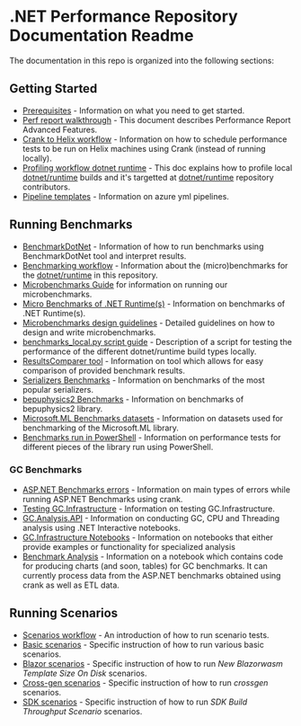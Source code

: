 # .NET Performance Repository Documentation Readme

The documentation in this repo is organized into the following sections:

## Getting Started

- [Prerequisites](prerequisites.md) - Information on what you need to get started.
- [Perf report walkthrough](perfreport-walkthrough.md) - This document describes Performance Report Advanced Features.
- [Crank to Helix workflow](crank-to-helix-workflow.md) - Information on how to schedule performance tests to be run on Helix machines using Crank (instead of running locally).
- [Profiling workflow dotnet runtime](profiling-workflow-dotnet-runtime.md) - This doc explains how to profile local [dotnet/runtime](https://github.com/dotnet/runtime) builds and it's targetted at [dotnet/runtime](https://github.com/dotnet/runtime) repository contributors.
- [Pipeline templates](../eng/common/template-guidance.md) - Information on azure yml pipelines.

## Running Benchmarks

- [BenchmarkDotNet](benchmarkdotnet.md) - Information of how to run benchmarks using BenchmarkDotNet tool and interpret results.
- [Benchmarking workflow](benchmarking-workflow-dotnet-runtime.md) - Information about the (micro)benchmarks for the [dotnet/runtime](https://github.com/dotnet/runtime) in this repository.
- [Microbenchmarks Guide](../src/benchmarks/micro/README.md) for information on running our microbenchmarks.
- [Micro Benchmarks of .NET Runtime(s)](../src/benchmarks/micro/README.md) - Information on benchmarks of .NET Runtime(s).
- [Microbenchmarks design guidelines](microbenchmark-design-guidelines.md) - Detailed guidelines on how to design and write microbenchmarks.
- [benchmarks_local.py script guide](../scripts/BENCHMARKS_LOCAL_README.md) - Description of a script for testing the performance of the different dotnet/runtime build types locally.
- [ResultsComparer tool](../src/tools/ResultsComparer/README.md) - Information on tool which allows for easy comparison of provided benchmark results.
- [Serializers Benchmarks](../src/benchmarks/micro/Serializers/README.md) - Information on benchmarks of the most popular serializers.
- [bepuphysics2 Benchmarks](../src/benchmarks/real-world/bepuphysics2/README.md) - Information on benchmarks of bepuphysics2 library.
- [Microsoft.ML Benchmarks datasets](../src/benchmarks/real-world/Microsoft.ML.Benchmarks/Input/README.md) - Information on datasets used for benchmarking of the Microsoft.ML library.
- [Benchmarks run in PowerShell](../src/benchmarks/real-world/PowerShell.Benchmarks/README.md) - Information on performance tests for different pieces of the library run using PowerShell.

### GC Benchmarks

- [ASP.NET Benchmarks errors](../src/benchmarks/gc/GC.Infrastructure/docs/ASPNETBenchmarks.md) - Information on main types of errors while running ASP.NET Benchmarks using crank.
- [Testing GC.Infrastructure](../src/benchmarks/gc/GC.Infrastructure/README.md) - Information on testing GC.Infrastructure.
- [GC.Analysis.API](../src/benchmarks/gc/GC.Infrastructure/GC.Analysis.API/README.md) - Information on conducting GC, CPU and Threading analysis using .NET Interactive notebooks.
- [GC.Infrastructure Notebooks](../src/benchmarks/gc/GC.Infrastructure/Notebooks/README.md) - Information on notebooks that either provide examples or functionality for specialized analysis
- [Benchmark Analysis](../src/benchmarks/gc/GC.Infrastructure/Notebooks/BenchmarkAnalysis.md) - Information on a notebook which contains code for producing charts (and soon, tables) for GC benchmarks. It can currently process data
from the ASP.NET benchmarks obtained using crank as well as ETL data.

## Running Scenarios

- [Scenarios workflow](scenarios-workflow.md) - An introduction of how to run scenario tests.
- [Basic scenarios](basic-scenarios.md) - Specific instruction of how to run various basic scenarios.
- [Blazor scenarios](blazor-scenarios.md) - Specific instruction of how to run _New Blazorwasm Template Size On Disk_ scenarios.
- [Cross-gen scenarios](crossgen-scenarios.md) - Specific instruction of how to run _crossgen_ scenarios.
- [SDK scenarios](sdk-scenarios.md) - Specific instruction of how to run _SDK Build Throughput Scenario_ scenarios.
